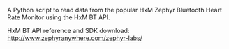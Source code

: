 A Python script to read data from the popular HxM Zephyr Bluetooth Heart Rate Monitor using the HxM BT API.

HxM BT API reference and SDK download:
http://www.zephyranywhere.com/zephyr-labs/
